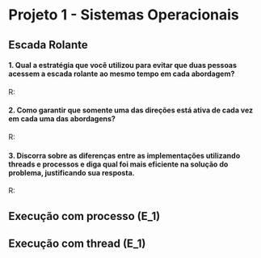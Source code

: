# Projeto 1 - Sistemas Operacionais
## Escada Rolante

#### 1. Qual a estratégia que você utilizou para evitar que duas pessoas acessem a escada rolante ao mesmo tempo em cada abordagem?
R:

#### 2. Como garantir que somente uma das direções está ativa de cada vez em cada uma das abordagens?
R:

#### 3. Discorra sobre as diferenças entre as implementações utilizando threads e processos e diga qual foi mais eficiente na solução do problema, justificando sua resposta.
R:

## Execução com processo (E_1)

## Execução com thread (E_1)
